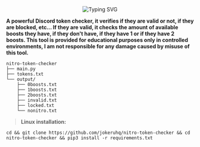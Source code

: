 <div align="center">
  <img src="https://readme-typing-svg.herokuapp.com?font=Fira+Code&size=25&duration=3000&pause=1000&color=F7F7F7&center=true&vCenter=true&width=435&lines=Nitro+Token+Checker" alt="Typing SVG" />
</div>

**A powerful Discord token checker, it verifies if they are valid or not, if they are blocked, etc... If they are valid, it checks the amount of available boosts they have, if they don't have, if they have 1 or if they have 2 boosts. This tool is provided for educational purposes only in controlled environments, I am not responsible for any damage caused by misuse of this tool.**

```
nitro-token-checker
├── main.py
├── tokens.txt
└── output/
    ├── 0boosts.txt
    ├── 1boosts.txt
    ├── 2boosts.txt
    ├── invalid.txt
    ├── locked.txt
    └── nonitro.txt
```

> **Linux installation:**

```
cd && git clone https://github.com/jokeruhq/nitro-token-checker && cd nitro-token-checker && pip3 install -r requirements.txt
```
